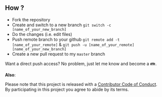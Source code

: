 ## How ?

- Fork the repository
- Create and switch to a new branch `git switch -c [name_of_your_new_branch]`
- Do the changes (i.e. edit files)
- Push remote branch to your github `git remote add -t [name_of_your_remote]` & `git push -u [name_of_your_remote] [name_of_your_new_branch]`
- Create a new pull request to my `master` branch

Want a direct push access? No problem, just let me know and become a :family:.

**Also**:

Please note that this project is released with a [Contributor Code of Conduct](CONDUCT.md). By participating in this project you agree to abide by its terms.

